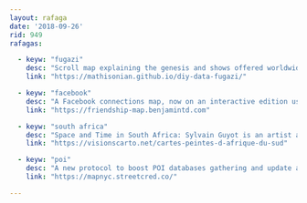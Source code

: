 ```yaml
---
layout: rafaga
date: '2018-09-26'
rid: 949
rafagas:

  - keyw: "fugazi"
    desc: "Scroll map explaining the genesis and shows offered worldwide by a legendary group: Fugazi"
    link: "https://mathisonian.github.io/diy-data-fugazi/"

  - keyw: "facebook"
    desc: "A Facebook connections map, now on an interactive edition using Mapbox FeatureState, like link hover effect applied to maps"
    link: "https://friendship-map.benjamintd.com"

  - keyw: "south africa"
    desc: "Space and Time in South Africa: Sylvain Guyot is an artist and geographer that provides a double reflection about South Africa aesthetics and geography using utopias, promises, and disappointment"
    link: "https://visionscarto.net/cartes-peintes-d-afrique-du-sud"

  - keyw: "poi"
    desc: "A new protocol to boost POI databases gathering and update as Open Data using a virtual currency. First test is starting at New York City"
    link: "https://mapnyc.streetcred.co/"

---
```

